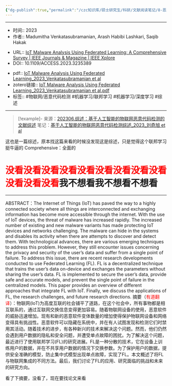 ```yaml
---
{"dg-publish":true,"permalink":"/czc知识库/硕士研究生/科研/文献阅读笔记/8-恶意代码检测综述类/202301.综述：物联网联邦学习综述：IoT Malware Analysis Using Federated Learning： A Comprehensive Survey/","dgPassFrontmatter":true,"created":"2024-06-18T17:45:26.923+08:00","updated":"2024-12-08T12:30:21.285+08:00"}
---
```



***
- 时间:: 2023
- 作者:: Madumitha Venkatasubramanian, Arash Habibi Lashkari, Saqib Hakak
* URL:: [IoT Malware Analysis Using Federated Learning: A Comprehensive Survey | IEEE Journals & Magazine | IEEE Xplore](https://ieeexplore.ieee.org/document/10012334/)
* DOI:: 10.1109/ACCESS.2023.3235389
- pdf:: [IoT Malware Analysis Using Federated Learning_2023_Venkatasubramanian et al](IoT%20Malware%20Analysis%20Using%20Federated%20Learning_2023_Venkatasubramanian%20et%20al.pdf)
- zotero链接:: [IoT Malware Analysis Using Federated Learning_2023_Venkatasubramanian et al.pdf](zotero://open-pdf/library/items/VTCUKJ3B)
- 标签:: #物联网/恶意代码检测 #机器学习/联邦学习 #机器学习/深度学习 #综述
***
>[!example]- 来源：[202306.综述：基于人工智能的物联网恶意代码检测的文献综述](202306.综述：基于人工智能的物联网恶意代码检测的文献综述.md)
>笔记：[基于人工智能的物联网恶意代码检测综述_2023_刘奇旭 et al](基于人工智能的物联网恶意代码检测综述_2023_刘奇旭%20et%20al.pdf)

这也是一篇综述，原本找这篇来看的时候没发现这是综述，只是觉得这个联邦学习挺牛逼的
Comprehensive：全面的
# <font color="#ff0000">没看没看没看没看没看没看没看没看没看没看没看没看</font>我不想看我不想看不想看
---

ABSTRACT：The Internet of Things (IoT) has paved the way to a highly connected society where all things are interconnected and exchanging information has become more accessible through the internet. With the use of IoT devices, the threat of malware has increased rapidly. The increased number of existing and new malware variants has made protecting IoT devices and networks challenging. The malware can hide in the systems and disables its activity when there are attempts to discover and detect them. With technological advances, there are various emerging techniques to address this problem. However, they still encounter issues concerning the privacy and security of the user’s data and suffer from a single point of failure. To address this issue, there are recent research developments conducted to use Federated Learning (FL). FL is a decentralized technique that trains the user’s data on-device and exchanges the parameters without sharing the user’s data. FL is implemented to secure the user’s data, provide safe and accurate models, and prevent the single point of failure in the centralized models. This paper provides an overview of different approaches that integrate FL with IoT. Finally, we discuss the applications of FL, the research challenges, and future research directions.
摘要（<font color="#ff0000">有道翻译</font>）：物联网(IoT)为高度互联的社会铺平了道路，在这个社会中，所有事物都是相互联系的，通过互联网交换信息变得更加容易。随着物联网设备的使用，恶意软件的威胁迅速增加。现有和新的恶意软件变体数量的增加使得保护物联网设备和网络变得具有挑战性。恶意软件可以隐藏在系统中，并在有人试图发现和检测它们时禁用其活动。随着技术的进步，有各种新兴的技术来解决这个问题。然而，他们仍然会遇到用户数据的隐私和安全问题，并遭受单点故障的困扰。为了解决这个问题，最近进行了使用联邦学习(FL)的研究进展。FL是一种分散的技术，它在设备上训练用户的数据，并在不共享用户数据的情况下交换参数。为了保护用户的数据，提供安全准确的模型，防止集中式模型出现单点故障，实现了FL。本文概述了将FL与物联网集成的不同方法。最后，我们讨论了FL的应用、研究面临的挑战和未来的研究方向。


看了下摘要，没看了，现在要找论文来看
